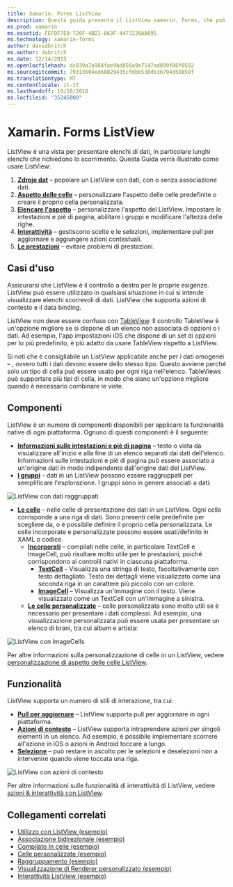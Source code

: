 ```yaml
---
title: Xamarin. Forms ListView
description: Questa guida presenta il ListView xamarin. Forms, che può essere usato per presentare i dati negli elenchi belle e interattivi.
ms.prod: xamarin
ms.assetid: FEFDF7E0-720F-4BD1-863F-4477226AA695
ms.technology: xamarin-forms
author: davidbritch
ms.author: dabritch
ms.date: 12/14/2015
ms.openlocfilehash: dc039a7a984fae9bd856a9e7147ad899f86f0592
ms.sourcegitcommit: 79313604ed68829435cfdbb530db36794d50858f
ms.translationtype: MT
ms.contentlocale: it-IT
ms.lasthandoff: 10/18/2018
ms.locfileid: "35245000"
---
```

# <a name="xamarinforms-listview"></a>Xamarin. Forms ListView

ListView è una vista per presentare elenchi di dati, in particolare lunghi elenchi che richiedono lo scorrimento. Questa Guida verrà illustrato come usare ListView:

1. **[Zdroje dat](data-and-databinding.md)**  &ndash; popolare un ListView con dati, con o senza associazione dati.
2. **[Aspetto delle celle](customizing-cell-appearance.md)**  &ndash; personalizzare l'aspetto delle celle predefinite o creare il proprio cella personalizzata.
3. **[Elencare l'aspetto](customizing-list-appearance.md)**  &ndash; personalizzare l'aspetto del ListView. Impostare le intestazioni e piè di pagina, abilitare i gruppi e modificare l'altezza delle righe.
4. **[Interattività](interactivity.md)**  &ndash; gestiscono scelte e le selezioni, implementare pull per aggiornare e aggiungere azioni contestuali.
5. **[Le prestazioni](performance.md)**  &ndash; evitare problemi di prestazioni.

## <a name="use-cases"></a>Casi d'uso
Assicurarsi che ListView è il controllo a destra per le proprie esigenze. ListView può essere utilizzato in qualsiasi situazione in cui si intende visualizzare elenchi scorrevoli di dati. ListView che supporta azioni di contesto e il data binding.

ListView non deve essere confuso con [TableView](~/xamarin-forms/user-interface/tableview.md). Il controllo TableView è un'opzione migliore se si dispone di un elenco non associata di opzioni o i dati. Ad esempio, l'app impostazioni iOS che dispone di un set di opzioni per lo più predefinito, è più adatto da usare TableView rispetto a ListView.

Si noti che è consigliabile un ListView applicabile anche per i dati omogenei &ndash; , ovvero tutti i dati devono essere dello stesso tipo. Questo avviene perché solo un tipo di cella può essere usato per ogni riga nell'elenco. TableViews può supportare più tipi di cella, in modo che siano un'opzione migliore quando è necessario combinare le viste.


## <a name="components"></a>Componenti
ListView è un numero di componenti disponibili per applicare la funzionalità native di ogni piattaforma. Ognuno di questi componenti è il seguente:

- **[Informazioni sulle intestazioni e piè di pagina](customizing-list-appearance.md#Headers_and_Footers)**  &ndash; testo o vista da visualizzare all'inizio e alla fine di un elenco separati dai dati dell'elenco. Informazioni sulle intestazioni e piè di pagina può essere associato a un'origine dati in modo indipendente dall'origine dati del ListView.
- **[I gruppi](customizing-list-appearance.md#Grouping)**  &ndash; dati in un ListView possono essere raggruppati per semplificare l'esplorazione. I gruppi sono in genere associati a dati:

![](images/grouping-depth.png "ListView con dati raggruppati")

- **[Le celle](customizing-cell-appearance.md)**  &ndash; nelle celle di presentazione dei dati in un ListView. Ogni cella corrisponde a una riga di dati. Sono presenti celle predefinite per scegliere da, o è possibile definire il proprio cella personalizzata. Le celle incorporate e personalizzate possono essere usati/definito in XAML o codice.
  - **[Incorporati](customizing-cell-appearance.md#Built_in_Cells)**  &ndash; compilati nelle celle, in particolare TextCell e ImageCell, può risultare molto utile per le prestazioni, poiché corrispondono ai controlli nativi in ciascuna piattaforma.
       - **[TextCell](customizing-cell-appearance.md#TextCell)**  &ndash; Visualizza una stringa di testo, facoltativamente con testo dettagliato. Testo dei dettagli viene visualizzato come una seconda riga in un carattere più piccolo con un colore.
       - **[ImageCell](customizing-cell-appearance.md#ImageCell)**  &ndash; Visualizza un'immagine con il testo. Viene visualizzato come un TextCell con un'immagine a sinistra.
  - **[Le celle personalizzate](customizing-cell-appearance.md#customcells)**  &ndash; celle personalizzata sono molto utili se è necessario per presentare i dati complessi. Ad esempio, una visualizzazione personalizzata può essere usata per presentare un elenco di brani, tra cui album e artista:

![](images/image-cell-default.png "ListView con ImageCells")

Per altre informazioni sulla personalizzazione di celle in un ListView, vedere [personalizzazione di aspetto delle celle ListView](customizing-cell-appearance.md).

## <a name="functionality"></a>Funzionalità
ListView supporta un numero di stili di interazione, tra cui:

- **[Pull per aggiornare](interactivity.md#Pull_to_Refresh)**  &ndash; ListView supporta pull per aggiornare in ogni piattaforma.
- **[Azioni di contesto](interactivity.md#Context_Actions)**  &ndash; ListView supporta intraprendere azioni per singoli elementi in un elenco. Ad esempio, è possibile implementare scorrere all'azione in iOS o azioni in Android toccare a lungo.
- **[Selezione](interactivity.md#selectiontaps)**  &ndash; può restare in ascolto per le selezioni e deselezioni non a intervenire quando viene toccata una riga.

![](images/context-default.png "ListView con azioni di contesto")

Per altre informazioni sulle funzionalità di interattività di ListView, vedere [azioni & interattività con ListView](interactivity.md).


## <a name="related-links"></a>Collegamenti correlati

- [Utilizzo con ListView (esempio)](https://developer.xamarin.com/samples/WorkingWithListview)
- [Associazione bidirezionale (esempio)](https://developer.xamarin.com/samples/xamarin-forms/UserInterface/ListView/SwitchEntryTwoBinding)
- [Compilato In celle (esempio)](https://developer.xamarin.com/samples/xamarin-forms/UserInterface/ListView/BuiltInCells)
- [Celle personalizzate (esempio)](https://developer.xamarin.com/samples/xamarin-forms/UserInterface/ListView/CustomCells)
- [Raggruppamento (esempio)](https://developer.xamarin.com/samples/xamarin-forms/UserInterface/ListView/Grouping)
- [Visualizzazione di Renderer personalizzato (esempio)](https://developer.xamarin.com/samples/xamarin-forms/UserInterface/ListView/WorkingWithListviewNative)
- [Interattività ListView (esempio)](https://developer.xamarin.com/samples/xamarin-forms/UserInterface/ListView/interactivity)
